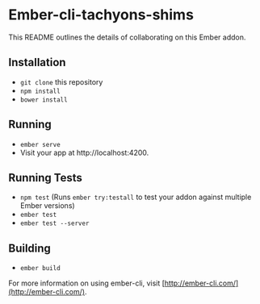 # Ember-cli-tachyons-shims

This README outlines the details of collaborating on this Ember addon.

## Installation

* `git clone` this repository
* `npm install`
* `bower install`

## Running

* `ember serve`
* Visit your app at http://localhost:4200.

## Running Tests

* `npm test` (Runs `ember try:testall` to test your addon against multiple Ember versions)
* `ember test`
* `ember test --server`

## Building

* `ember build`

For more information on using ember-cli, visit [http://ember-cli.com/](http://ember-cli.com/).
